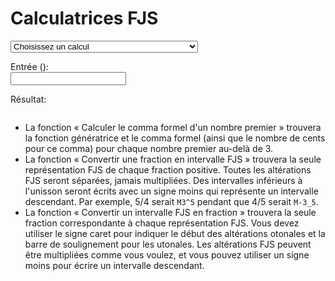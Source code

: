 ﻿# Calculatrices FJS

<select id="computations">
  <option value="">Choisissez un calcul</option>
  <option value="comma">Calculer le comma formel d'un nombre premier</option>
  <option value="tofjs">Convertir une fraction en intervalle FJS</option>
  <option value="fromfjs">Convertir un intervalle FJS en fraction</option>
</select>

Entrée (<span id="input-name"></span>):<br />
<input type="text" id="input">

Résultat: <br />
<pre><code id="output"></code></pre>

<script>
  var loc = {
             prime: "un nombre premier",
          fraction: "une fraction",
      intervalName: "un nom d'intervalle (comme `M3^5`)",
     cantFactorize: "‘%1’ – je ne sais pas factoriser cela.",
        notANumber: "‘%1’ n'est pas un nombre.",
       wrongFormat: "Je ne comprends pas la forme.",
   wrongIntVariant: "L'intervalle ‘%1’ ne peut pas être dans la catégorie ‘%2’.",
       wrongFactor: "2 ou 3 ne peuvent pas être des facteurs dans une altération FJS.",
     noComputation: "Vous n'avez choisi rien.",
           noInput: "Vous n'avez entré rien.",
          notPrime: "‘%1’ n'est pas un nombre premier.",
    butPythagorean: "2 et 3 sont des octaves et quintes pythagoréennes qui n'ont pas besoin des altérations FJS.",
           notFrac: "L'entrée n'est pas une fraction puisqu'elle ne contient aucune barre oblique.",
        notNatFrac: "L'entrée n'est pas une fraction composée seulement des entiers positifs.",
              div0: "Pourquoi voulez-vous diviser par zéro?"
  };
</script>
<script src="../assets/fjs.js"></script>
<script src="../assets/calc.js"></script>

- La fonction « Calculer le comma formel d'un nombre premier » trouvera la fonction génératrice et le comma formel (ainsi que le nombre de cents pour ce comma) pour chaque nombre premier au-delà de 3.
- La fonction « Convertir une fraction en intervalle FJS » trouvera la seule représentation FJS de chaque fraction positive. Toutes les altérations FJS seront séparées, jamais multipliées. Des intervalles inférieurs à l'unisson seront écrits avec un signe moins qui représente un intervalle descendant. Par exemple, 5/4 serait `M3^5` pendant que 4/5 serait `M-3_5`.
- La fonction « Convertir un intervalle FJS en fraction » trouvera la seule fraction correspondante à chaque représentation FJS. Vous devez utiliser le signe caret pour indiquer le début des altérations otonales et la barre de soulignement pour les utonales. Les altérations FJS peuvent être multipliées comme vous voulez, et vous pouvez utiliser un signe moins pour écrire un intervalle descendant.
